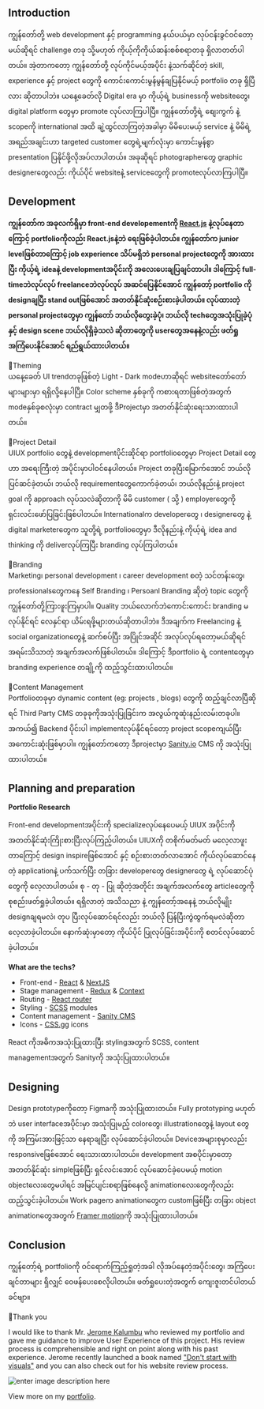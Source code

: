 
## **Introduction**

ကျွန်တော်တို့ web development နှင့် programming နယ်ပယ်မှာ လုပ်ငန်းခွင်ဝင်တော့မယ်ဆိုရင် challenge တခု သို့မဟုတ် ကိုယ့်ကိုကိုယ်ဆန်းစစ်စရာတခု ရှိလာတတ်ပါတယ်။ အဲ့တာကတော့ ကျွန်တော်တို့ လုပ်ကိုင်မယ့်အပိုင်း နဲ့သက်ဆိုင်တဲ့ skill, experience နှင့် project တွေကို ကောင်းကောင်းမွန်မွန်ချပြနိုင်မယ့် portfolio တခု ရှိပြီလား ဆိုတာပါဘဲ။ ယနေ့ခေတ်လို Digital era မှာ ကိုယ့်ရဲ့ businessကို websiteတွေ၊ digital platform တွေမှာ promote လုပ်လာကြပါပြီ။ ကျွန်တော်တို့ရဲ့ စျေးကွက် နဲ့ scopeကို international အထိ ချဲ့ထွင်လာကြတဲ့အခါမှာ မိမိပေးမယ့် service နဲ့ မိမိရဲ့ အရည်အချင်းဟာ targeted customer တွေရဲ့မျက်လုံးမှာ ကောင်းမွန်စွာ presentation ပြနိုင်ဖို့လိုအပ်လာပါတယ်။ အခုဆိုရင် photographerတွေ graphic designerတွေလည်း ကိုယ်ပိုင် websiteနဲ့ serviceတွေကို promoteလုပ်လာကြပါပြီ။

## **Development**

**ကျွန်တော်က အခုလက်ရှိမှာ front-end developementကို [React.js](https://reactjs.org/) နဲ့လုပ်နေတာကြောင့် portfolioကိုလည်း React.jsနဲ့ဘဲ ရေးဖြစ်ခဲ့ပါတယ်။ ကျွန်တော်က junior levelဖြစ်တာကြောင့် job experience သိပ်မရှိဘဲ personal projectတွေကို အားထားပြီး ကိုယ့်ရဲ့ ideaနဲ့ developmentအပိုင်းကို အလေးပေးချပြချင်တာပါ။ ဒါကြောင့် full-timeဘဲလုပ်လုပ် freelanceဘဲလုပ်လုပ် အဆင်ပြေနိုင်အောင် ကျွန်တော့် portfolio ကို designချပြီး stand outဖြစ်အောင် အတတ်နိုင်ဆုံးစဉ်းစားခဲ့ပါတယ်။ လုပ်ထားတဲ့ personal projectတွေမှာ ကျွန်တော် ဘယ်လိုတွေးခဲ့ပုံ၊ ဘယ်လို techတွေအသုံးပြုခဲ့ပုံ နှင့် design scene ဘယ်လိုရှိခဲ့သလဲ ဆိုတာတွေကို userတွေအနေနဲ့လည်း ဖတ်ရှုအကြံပေးနိုင်အောင် ရည်ရွယ်ထားပါတယ်။**

🔸Theming  
ယနေ့ခေတ် UI trendတခုဖြစ်တဲ့ Light - Dark modeဟာဆိုရင် websiteတော်တော်များများမှာ ရရှိလို့နေပါပြီ။ Color scheme နှစ်ခုကို ကစားရတာဖြစ်တဲ့အတွက် modeနှစ်ခုစလုံးမှာ contract မျှတဖို့ ဒီProjectမှာ အတတ်နိုင်ဆုံးရေးသားထားပါတယ်။

🔸Project Detail  
UIUX portfolio တွေနဲ့ developmentပိုင်းဆိုင်ရာ portfolioတွေမှာ Project Detail တွေဟာ အရေးကြီးတဲ့ အပိုင်းမှာပါဝင်နေပါတယ်။ Project တခုပြီးမြောက်အောင် ဘယ်လိုပြင်ဆင်ခဲ့တယ်၊ ဘယ်လို requirementတွေကောက်ခဲ့တယ်၊ ဘယ်လိုနည်းနဲ့ project goal ကို approach လုပ်သလဲဆိုတာကို မိမိ customer ( သို့ ) employerတွေကို ရှင်းလင်းဖော်ပြခြင်းဖြစ်ပါတယ်။ Internationalက developerတွေ ၊ designerတွေ နဲ့ digital marketerတွေက သူတို့ရဲ့ portfolioတွေမှာ ဒီလိုနည်းနဲ့ ကိုယ့်ရဲ့ idea and thinking ကို deliverလုပ်ကြပြီး branding လုပ်ကြပါတယ်။

🔸Branding  
Marketing၊ personal development ၊ career development စတဲ့ သင်တန်းတွေ၊ professionalsတွေကနေ Self Branding ၊ Persoanl Branding ဆိုတဲ့ topic တွေကို ကျွန်တော်တို့ကြားဖူးကြမှာပါ။ Quality ဘယ်လောက်ဘဲကောင်းကောင်း branding မလုပ်နိုင်ရင် လေနှင်ရာ ယိမ်းရဖို့များတယ်ဆိုတာပါဘဲ။ ဒီအချက်က Freelancing နဲ့ social organizationတွေနဲ့ ဆက်စပ်ပြီး အပြိုင်အဆိုင် အလုပ်လုပ်ရတော့မယ်ဆိုရင် အရမ်းသိသာတဲ့ အချက်အလက်ဖြစ်ပါတယ်။ ဒါကြောင့် ဒီportfolio ရဲ့ contentတွေမှာ branding experience တချို့ကို ထည့်သွင်းထားပါတယ်။

🔸Content Management  
Portfolioတခုမှာ dynamic content (eg: projects , blogs) တွေကို ထည့်ချင်လာပြီဆိုရင် Third Party CMS တခုခုကိုအသုံးပြုခြင်းက အလွယ်ကူဆုံးနည်းလမ်းတခုပါ။ အကယ်၍ Backend ပိုင်းပါ implementလုပ်နိုင်ရင်တော့ project scopeကျယ်ပြီး အကောင်းဆုံးဖြစ်မှာပါ။ ကျွန်တော်ကတော့ ဒီprojectမှာ  [Sanity.io](https://www.sanity.io/)  CMS ကို အသုံးပြုထားပါတယ်။

## **Planning and preparation**
**Portfolio Research**

Front-end developmentအပိုင်းကို specializeလုပ်နေပေမယ့် UIUX အပိုင်းကို အတတ်နိုင်ဆုံးကြိုးစားပြီးလုပ်ကြည့်ပါတယ်။ UIUXကို တစိုက်မတ်မတ် မလေ့လာဖူးတာကြောင့် design inspireဖြစ်အောင် နှင့် စဉ်းစားတတ်လာအောင် ကိုယ်လုပ်ဆောင်နေတဲ့ applicationနဲ့ ပက်သက်ပြီး တခြား developerတွေ designerတွေ ရဲ့ လုပ်ဆောင်ပုံတွေကို လေ့လာပါတယ်။ စု - တု - ပြု ဆိုတဲ့အတိုင်း အချက်အလက်တွေ articleတွေကို စုစည်းဖတ်ရှုခဲ့ပါတယ်။ ရရှိလာတဲ့ အသိသညာ နဲ့ ကျွန်တော့်အနေနဲ့ ဘယ်လိုမျိုး designချရမလဲ၊ တုပ ပြီးလုပ်ဆောင်ရင်လည်း ဘယ်လို ပြန်ပြီးကွဲထွက်ရမလဲဆိုတာ လေ့လာခဲ့ပါတယ်။ နောက်ဆုံးမှာတော့ ကိုယ်ပိုင် ပြုလုပ်ခြင်းအပိုင်းကို စတင်လုပ်ဆောင်ခဲ့ပါတယ်။


**What are the techs?**

-   Front-end -  [React](https://reactjs.org/) & [NextJS](https://nextjs.org/) 
-   Stage management -  [Redux](https://redux.js.org/)  &  [Context](https://reactjs.org/docs/context.html)
-   Routing -  [React router](https://reactrouter.com/)
-   Styling -  [SCSS](https://sass-lang.com/)  modules
-   Content management -  [Sanity CMS](https://www.sanity.io/)
-   Icons -  [CSS.gg](https://css.gg/)  icons

React ကိုအဓိကအသုံးပြုထားပြီး stylingအတွက် SCSS, content managementအတွက် Sanityကို အသုံးပြုထားပါတယ်။

## Designing
Design prototypeကိုတော့ Figmaကို အသုံးပြုထားတယ်။ Fully prototyping မဟုတ်ဘဲ user interfaceအပိုင်းမှာ အသုံးပြုမည့် colorတွေ၊ illustrationတွေနဲ့ layout တွေကို အကြမ်းအားဖြင့်သာ နေရာချပြီး လုပ်ဆောင်ခဲ့ပါတယ်။ Deviceအများစုမှာလည်း responsiveဖြစ်အောင် ရေးသားထားပါတယ်။ development အစပိုင်းမှာတော့ အတတ်နိုင်ဆုံး simpleဖြစ်ပြီး ရှင်လင်းအောင် လုပ်ဆောင်ခဲ့ပေမယ့် motion objectလေးတွေမပါရင် အမြင်ပျင်းစရာဖြစ်နေလို့ animationလေးတွေကိုလည်း ထည့်သွင်းခဲ့ပါတယ်။ Work pageက animationတွေက customဖြစ်ပြီး တခြား object animationတွေအတွက် [Framer motion](https://www.framer.com/motion/)ကို အသုံးပြုထားပါတယ်။

## Conclusion
ကျွန်တော့်ရဲ့ portfolioကို ဝင်ရောက်ကြည့်ရှုတဲ့အခါ လိုအပ်နေတဲ့အပိုင်းတွေ၊ အကြံပေးချင်တာများ ရှိလျှင် ဝေဖန်ပေးစေလိုပါတယ်။ ဖတ်ရှုပေးတဲ့အတွက် ကျေးဇူးတင်ပါတယ်ခင်ဗျာ။

🔹Thank you

I would like to thank Mr.  [Jerome Kalumbu](https://www.jerome-kalumbu.com/)  who reviewed my portfolio and gave me guidance to improve User Experience of this project. His review process is comprehensible and right on point along with his past experience. Jerome recently launched a book named  ["Don't start with visuals"](https://jeromekalumbu.gumroad.com/l/dont-start-with-visuals)  and you can also check out for his website review process.

![enter image description here](https://cdn.sanity.io/images/qasqfzl0/production/95bee833577acd0dda0038e9240035a3f736a703-2160x1074.webp?w=3840&q=100&fit=clip&auto=format)

View more on my [portfolio](https://www.tenyain.com/works/).
